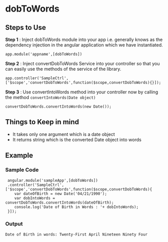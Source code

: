 # dobToWords

## Steps to Use

**Step 1** : Inject dobToWords module into your app i.e. generally knows as the dependency injection in the angular application which we have instantiated.  
 
 `app.module('appname',[dobToWords])`
  
 **Step 2** : Inject convertDobToWords Service into your controller so that you can easily use the methods of the service of the library.
 
 `app.controller('SampleCtrl',['$scope','convertDobToWords',function($scope,convertDobToWords){}]);`
  
 **Step 3** : Use convertIntoWords method into your controller now by calling the method `convertIntoWords(Date object)`
 
 `convertDobToWords.convertIntoWords(new Date());`
    
 ## Things to Keep in mind
 * It takes only one argument which is a date object
 * It returns string which is the converted Date object into words 
 
 ## Example

 ### Sample Code
```
 angular.module('sampleApp',[dobToWords])
 .controller('SampleCtrl',['$scope','convertDobToWords',function($scope,convertDobToWords){
    var dateOfBirth = new Date('04/21/1990');
    var dobIntoWords = convertDobToWords.convertIntoWords(dateOfBirth);
    console.log('Date of Birth in Words : '+ dobIntoWords);
 }]);
 ```
### Output

`Date of Birth in words: Twenty-First April Nineteen Ninety Four`

